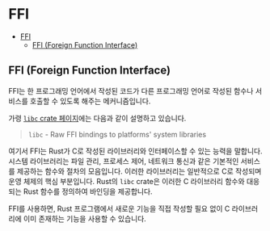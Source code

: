 # FFI

- [FFI](#ffi)
    - [FFI (Foreign Function Interface)](#ffi-foreign-function-interface)

## FFI (Foreign Function Interface)

FFI는 한 프로그래밍 언어에서 작성된 코드가 다른 프로그래밍 언어로 작성된 함수나 서비스를 호출할 수 있도록 해주는 메커니즘입니다.

가령 [`libc` crate 페이지](https://crates.io/crates/libc)에는 다음과 같이 설명하고 있습니다.

> `libc` - Raw FFI bindings to platforms' system libraries

여기서 FFI는 Rust가 C로 작성된 라이브러리와 인터페이스할 수 있는 능력을 말합니다.
시스템 라이브러리는 파일 관리, 프로세스 제어, 네트워크 통신과 같은 기본적인 서비스를 제공하는 함수와 절차의 모음입니다. 이러한 라이브러리는 일반적으로 C로 작성되며 운영 체제의 핵심 부분입니다.
Rust의 `libc` crate은 이러한 C 라이브러리 함수와 대응되는 Rust 함수를 정의하여 바인딩을 제공합니다.

FFI를 사용하면, Rust 프로그램에서 새로운 기능을 직접 작성할 필요 없이 C 라이브러리에 이미 존재하는 기능을 사용할 수 있습니다.

